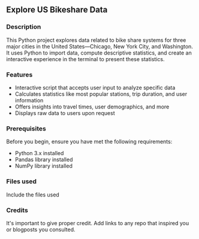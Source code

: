 ## Explore US Bikeshare Data


### Description
This Python project explores data related to bike share systems for three major cities in the United States—Chicago, New York City, and Washington. It uses Python to import data, compute descriptive statistics, and create an interactive experience in the terminal to present these statistics.

### Features
- Interactive script that accepts user input to analyze specific data
- Calculates statistics like most popular stations, trip duration, and user information
- Offers insights into travel times, user demographics, and more
- Displays raw data to users upon request

### Prerequisites
Before you begin, ensure you have met the following requirements:

- Python 3.x installed
- Pandas library installed
- NumPy library installed

### Files used
Include the files used

### Credits
It's important to give proper credit. Add links to any repo that inspired you or blogposts you consulted.
